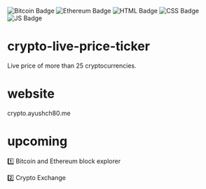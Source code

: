 ![Bitcoin Badge](https://img.shields.io/badge/Bitcoin-000000?style=for-the-badge&logo=bitcoin&logoColor=black)
![Ethereum Badge](https://img.shields.io/badge/Ethereum-3C3C3D?style=for-the-badge&logo=Ethereum&logoColor=white)
![HTML Badge](https://img.shields.io/badge/HTML5-E34F26?style=for-the-badge&logo=html5&logoColor=white)
![CSS Badge](https://img.shields.io/badge/CSS3-1572B6?style=for-the-badge&logo=css3&logoColor=white)
![JS Badge](https://img.shields.io/badge/JavaScript-323330?style=for-the-badge&logo=javascript&logoColor=F7DF1E)

# crypto-live-price-ticker
Live price of more than 25 cryptocurrencies.

# website

crypto.ayushch80.me

# upcoming
1️⃣ Bitcoin and Ethereum block explorer

2️⃣ Crypto Exchange
